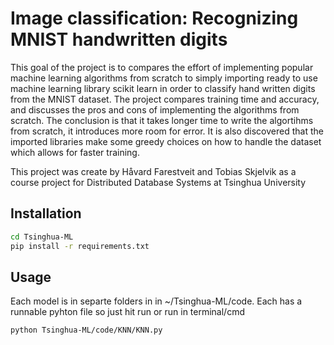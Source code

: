 # Image classification: Recognizing MNIST handwritten digits

This goal of the project is to compares the effort of implementing popular machine learning algorithms from scratch to simply importing ready to use machine learning library scikit learn in order to classify hand written digits from the MNIST dataset. The project compares training time and accuracy, and discusses the pros and cons of implementing the algorithms from scratch. The conclusion is that it takes longer time to write the algortihms from scratch, it introduces more room for error. It is also discovered that the imported libraries make some greedy choices on how to handle the dataset which allows for faster training.

This project was create by Håvard Farestveit and Tobias Skjelvik as a course project for  Distributed Database Systems at Tsinghua University

## Installation 

```bash
cd Tsinghua-ML
pip install -r requirements.txt
```

## Usage

Each model is in separte folders in in ~/Tsinghua-ML/code. Each has a runnable pyhton file so just hit run or run in terminal/cmd

```bash
python Tsinghua-ML/code/KNN/KNN.py
```
